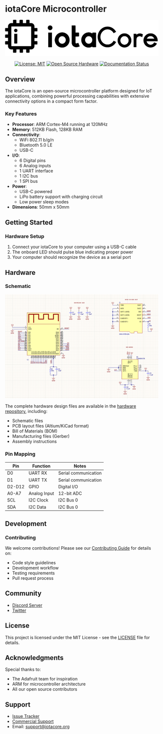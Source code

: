 # iotaCore Microcontroller

<div align="center">

![iotaCore Logo](assets/iota-logo.png)

[![License: MIT](https://img.shields.io/badge/License-MIT-yellow.svg)](https://opensource.org/licenses/MIT)
[![Open Source Hardware](https://img.shields.io/badge/Hardware-Open%20Source-brightgreen)](https://www.oshwa.org/)
[![Documentation Status]()]()

</div>

## Overview

The iotaCore is an open-source microcontroller platform designed for IoT applications, combining powerful processing capabilities with extensive connectivity options in a compact form factor.

### Key Features

- **Processor**: ARM Cortex-M4 running at 120MHz
- **Memory**: 512KB Flash, 128KB RAM
- **Connectivity**: 
  - WiFi 802.11 b/g/n
  - Bluetooth 5.0 LE
  - USB-C
- **I/O**:
  - 6 Digital pins
  - 6 Analog inputs
  - 1 UART interface
  - 1 I2C bus
  - 1 SPI bus
- **Power**: 
  - USB-C powered
  - LiPo battery support with charging circuit
  - Low power sleep modes
- **Dimensions**: 50mm x 50mm

## Getting Started

### Hardware Setup

1. Connect your iotaCore to your computer using a USB-C cable
2. The onboard LED should pulse blue indicating proper power
3. Your computer should recognize the device as a serial port

## Hardware

### Schematic

![iotaCore Schematic](assets/schematic.png)

The complete hardware design files are available in the [hardware repository](https://github.com/Mister-Industries/iotaCore/Hardware), including:
- Schematic files 
- PCB layout files (Altium/KiCad format)
- Bill of Materials (BOM)
- Manufacturing files (Gerber)
- Assembly instructions

### Pin Mapping

| Pin | Function | Notes |
|-----|----------|-------|
| D0  | UART RX  | Serial communication |
| D1  | UART TX  | Serial communication |
| D2-D12 | GPIO | Digital I/O |
| A0-A7 | Analog Input | 12-bit ADC |
| SCL | I2C Clock | I2C Bus 0 |
| SDA | I2C Data | I2C Bus 0 |

## Development

### Contributing

We welcome contributions! Please see our [Contributing Guide](CONTRIBUTING.md) for details on:
- Code style guidelines
- Development workflow
- Testing requirements
- Pull request process

## Community

- [Discord Server]()
- [Twitter]()

## License

This project is licensed under the MIT License - see the [LICENSE](LICENSE) file for details.

## Acknowledgments

Special thanks to:
- The Adafruit team for inspiration
- ARM for microcontroller architecture
- All our open source contributors

## Support

- [Issue Tracker](https://github.com/iotacore/iotacore/issues)
- [Commercial Support](https://iotacore.org/support)
- Email: support@iotacore.org
